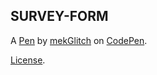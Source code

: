 SURVEY-FORM
-----------


A [Pen](https://codepen.io/mekglitch/pen/MWebWYK) by [mekGlitch](https://codepen.io/mekglitch) on [CodePen](https://codepen.io).

[License](https://codepen.io/mekglitch/pen/MWebWYK/license).